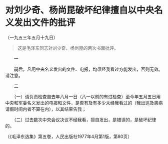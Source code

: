 # 对刘少奇、杨尚昆破坏纪律擅自以中央名义发出文件的批评  
（一九五三年五月十九日）  
  
> 这是毛泽东同志对刘少奇、杨尚昆的两次书面批评。   
  
　　一   
  
　　嗣后，凡用中央名义发出的文件、电报，均须经我看过方能发出，否则无效。请注意。   
  
　　二   
  
　　（一）请负责检查自去年八月一日（八一以前的有过检查）至今年五月五日用中央和军委名义发出的电报和文件，是否有及有多少未经我看过的（我出巡及患病请假时间内者不算在内），以其结果告我；   
  
　　（二）过去数次中央会议决议不经我看，擅自发出，是错误的，是破坏纪律的。   
  
（《毛泽东选集》第五卷，人民出版社1977年4月第1版，第80页）   
  
  
   
  
　　   
  
  